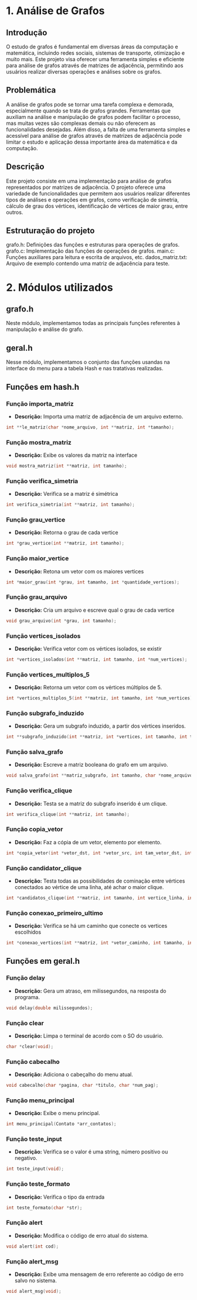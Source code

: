 # 1. Análise de Grafos

## Introdução
O estudo de grafos é fundamental em diversas áreas da computação e matemática, incluindo redes sociais, sistemas de transporte, otimização e muito mais. Este projeto visa oferecer uma ferramenta simples e eficiente para análise de grafos através de matrizes de adjacência, permitindo aos usuários realizar diversas operações e análises sobre os grafos.

## Problemática
A análise de grafos pode se tornar uma tarefa complexa e demorada, especialmente quando se trata de grafos grandes. Ferramentas que auxiliam na análise e manipulação de grafos podem facilitar o processo, mas muitas vezes são complexas demais ou não oferecem as funcionalidades desejadas. Além disso, a falta de uma ferramenta simples e acessível para análise de grafos através de matrizes de adjacência pode limitar o estudo e aplicação dessa importante área da matemática e da computação.

## Descrição
Este projeto consiste em uma implementação para análise de grafos representados por matrizes de adjacência. O projeto oferece uma variedade de funcionalidades que permitem aos usuários realizar diferentes tipos de análises e operações em grafos, como verificação de simetria, cálculo de grau dos vértices, identificação de vértices de maior grau, entre outros.

## Estruturação do projeto
grafo.h: Definições das funções e estruturas para operações de grafos.
grafo.c: Implementação das funções de operações de grafos.
main.c: Funções auxiliares para leitura e escrita de arquivos, etc.
dados_matriz.txt: Arquivo de exemplo contendo uma matriz de adjacência para teste.

# 2. Módulos utilizados
## grafo.h
Neste módulo, implementamos todas as principais funções referentes à manipulação e análise do grafo.

##  geral.h
Nesse módulo, implementamos o conjunto das funções usandas na interface do menu para a tabela Hash e nas tratativas realizadas.

## Funções em hash.h
### Função importa_matriz
* **Descrição:** Importa uma matriz de adjacência de um arquivo externo.
```c
int **le_matriz(char *nome_arquivo, int **matriz, int *tamanho);
```
### Função mostra_matriz
* **Descrição:** Exibe os valores da matriz na interface
```c
void mostra_matriz(int **matriz, int tamanho);
```
### Função verifica_simetria
* **Descrição:** Verifica se a matriz é simétrica
```c
int verifica_simetria(int **matriz, int tamanho);
```
### Função grau_vertice
* **Descrição:** Retorna o grau de cada vertice
```c
int *grau_vertice(int **matriz, int tamanho);
```
### Função maior_vertice
* **Descrição:** Retona um vetor com os maiores vertices
```c
int *maior_grau(int *grau, int tamanho, int *quantidade_vertices);
```
### Função grau_arquivo
* **Descrição:** Cria um arquivo e escreve qual o grau de cada vertice
```c
void grau_arquivo(int *grau, int tamanho);
```
### Função vertices_isolados
* **Descrição:** Verifica vetor com os vértices isolados, se existir
```c
int *vertices_isolados(int **matriz, int tamanho, int *num_vertices);
```
### Função vertices_multiplos_5
* **Descrição:** Retorna um vetor com os vértices múltiplos de 5.
```c
int *vertices_multiplos_5(int **matriz, int tamanho, int *num_vertices);
```
### Função subgrafo_induzido
* **Descrição:** Gera um subgrafo induzido, a partir dos vértices inseridos.
```c
int **subgrafo_induzido(int **matriz, int *vertices, int tamanho, int tamanho_induzido);
```
### Função salva_grafo
* **Descrição:** Escreve a matriz booleana do grafo em um arquivo.
```c
void salva_grafo(int **matriz_subgrafo, int tamanho, char *nome_arquivo);
```
### Função verifica_clique
* **Descrição:** Testa se a matriz do subgrafo inserido é um clique.
```c
int verifica_clique(int **matriz, int tamanho);
```
### Função copia_vetor
* **Descrição:** Faz a cópia de um vetor, elemento por elemento.
```c
int *copia_vetor(int *vetor_dst, int *vetor_src, int tam_vetor_dst, int tam_vetor_src);
```
### Função candidator_clique
* **Descrição:** Testa todas as possibilidades de cominação entre vértices conectados ao vértice de uma linha, até achar o maior clique.
```c
int *candidatos_clique(int **matriz, int tamanho, int vertice_linha, int vertice_iter, int *tamanho_clique);
```
### Função conexao_primeiro_ultimo
* **Descrição:** Verifica se há um caminho que conecte os vertices escolhidos
```c
int *conexao_vertices(int **matriz, int *vetor_caminho, int tamanho, int vertice_ini, int vertice_fim);
```


## Funções em geral.h
### Função delay
* **Descrição:** Gera um atraso, em milissegundos, na resposta do programa.
```c
void delay(double milissegundos);
```
### Função clear
* **Descrição:** Limpa o terminal de acordo com o SO do usuário.
```c
char *clear(void);
```
### Função cabecalho
* **Descrição:** Adiciona o cabeçalho do menu atual.
```c
void cabecalho(char *pagina, char *titulo, char *num_pag);
```
### Função menu_principal
* **Descrição:** Exibe o menu principal.
```c
int menu_principal(Contato *arr_contatos);
```
### Função teste_input
* **Descrição:** Verifica se o valor é uma string, número positivo ou negativo.
```c
int teste_input(void);
```
### Função teste_formato
* **Descrição:** Verifica o tipo da entrada
```c
int teste_formato(char *str);
```
### Função alert
* **Descrição:** Modifica o código de erro atual do sistema.
```c
void alert(int cod);
```
### Função alert_msg
* **Descrição:** Exibe uma mensagem de erro referente ao código de 
   erro salvo no sistema.
```c
void alert_msg(void);
```
